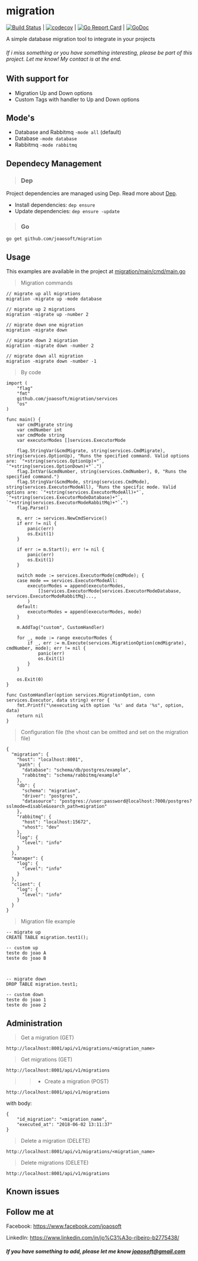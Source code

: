 # migration
[![Build Status](https://travis-ci.org/joaosoft/migration.svg?branch=master)](https://travis-ci.org/joaosoft/migration) | [![codecov](https://codecov.io/gh/joaosoft/migration/branch/master/graph/badge.svg)](https://codecov.io/gh/joaosoft/migration) | [![Go Report Card](https://goreportcard.com/badge/github.com/joaosoft/migration)](https://goreportcard.com/report/github.com/joaosoft/migration) | [![GoDoc](https://godoc.org/github.com/joaosoft/migration?status.svg)](https://godoc.org/github.com/joaosoft/migration)

A simple database migration tool to integrate in your projects

###### If i miss something or you have something interesting, please be part of this project. Let me know! My contact is at the end.

## With support for
* Migration Up and Down options
* Custom Tags with handler to Up and Down options

## Mode's
* Database and Rabbitmq ```-mode all``` (default)
* Database ```-mode database```
* Rabbitmq ```-mode rabbitmq```

## Dependecy Management 
>### Dep

Project dependencies are managed using Dep. Read more about [Dep](https://github.com/golang/dep).
* Install dependencies: `dep ensure`
* Update dependencies: `dep ensure -update`


>### Go
```
go get github.com/joaosoft/migration
```

## Usage 
This examples are available in the project at [migration/main/cmd/main.go](https://github.com/joaosoft/migration/tree/master/main/cmd/main.go)
> Migration commands
```
// migrate up all migrations
migration -migrate up -mode database

// migrate up 2 migrations
migration -migrate up -number 2

// migrate down one migration
migration -migrate down

// migrate down 2 migration
migration -migrate down -number 2

// migrate down all migration
migration -migrate down -number -1
```

> By code
```
import (
	"flag"
	"fmt"
	github.com/joaosoft/migration/services
	"os"
)

func main() {
	var cmdMigrate string
	var cmdNumber int
	var cmdMode string
	var executorModes []services.ExecutorMode

	flag.StringVar(&cmdMigrate, string(services.CmdMigrate), string(services.OptionUp), "Runs the specified command. Valid options are: `"+string(services.OptionUp)+"`, `"+string(services.OptionDown)+"`.")
	flag.IntVar(&cmdNumber, string(services.CmdNumber), 0, "Runs the specified command.")
	flag.StringVar(&cmdMode, string(services.CmdMode), string(services.ExecutorModeAll), "Runs the specific mode. Valid options are: `"+string(services.ExecutorModeAll)+"`, `"+string(services.ExecutorModeDatabase)+"`, `"+string(services.ExecutorModeRabbitMq)+"`.")
	flag.Parse()

	m, err := services.NewCmdService()
	if err != nil {
		panic(err)
		os.Exit(1)
	}

	if err := m.Start(); err != nil {
		panic(err)
		os.Exit(1)
	}

	switch mode := services.ExecutorMode(cmdMode); {
	case mode == services.ExecutorModeAll:
		executorModes = append(executorModes,
			[]services.ExecutorMode{services.ExecutorModeDatabase, services.ExecutorModeRabbitMq}...,
		)
	default:
		executorModes = append(executorModes, mode)
	}

	m.AddTag("custom", CustomHandler)

	for _, mode := range executorModes {
		if _, err := m.Execute(services.MigrationOption(cmdMigrate), cmdNumber, mode); err != nil {
			panic(err)
			os.Exit(1)
		}
	}

	os.Exit(0)
}

func CustomHandler(option services.MigrationOption, conn services.Executor, data string) error {
	fmt.Printf("\nexecuting with option '%s' and data '%s", option, data)
	return nil
}
```


> Configuration file (the vhost can be omitted and set on the migration file)
```
{
  "migration": {
    "host": "localhost:8001",
    "path": {
      "database": "schema/db/postgres/example",
      "rabbitmq": "schema/rabbitmq/example"
    },
    "db": {
      "schema": "migration",
      "driver": "postgres",
      "datasource": "postgres://user:password@localhost:7000/postgres?sslmode=disable&search_path=migration"
    },
    "rabbitmq": {
      "host": "localhost:15672",
      "vhost": "dev"
    },
    "log": {
      "level": "info"
    }
  },
  "manager": {
    "log": {
      "level": "info"
    }
  },
  "client": {
    "log": {
      "level": "info"
    }
  }
}
```

> Migration file example
```
-- migrate up
CREATE TABLE migration.test1();

-- custom up
teste do joao A
teste do joao B



-- migrate down
DROP TABLE migration.test1;

-- custom down
teste do joao 1
teste do joao 2
```

## Administration
> Get a migration (GET)
```
http://localhost:8001/api/v1/migrations/<migration_name>
```
> Get migrations (GET)
```
http://localhost:8001/api/v1/migrations
```
>>+ Create a migration (POST)
```
http://localhost:8001/api/v1/migrations
```
with body:
```
{
	"id_migration": "<migration_name",
	"executed_at": "2018-06-02 13:11:37"
}
```
> Delete a migration (DELETE)
```
http://localhost:8001/api/v1/migrations/<migration_name>
```
> Delete migrations (DELETE)
```
http://localhost:8001/api/v1/migrations
```


## Known issues

## Follow me at
Facebook: https://www.facebook.com/joaosoft

LinkedIn: https://www.linkedin.com/in/jo%C3%A3o-ribeiro-b2775438/

##### If you have something to add, please let me know joaosoft@gmail.com
